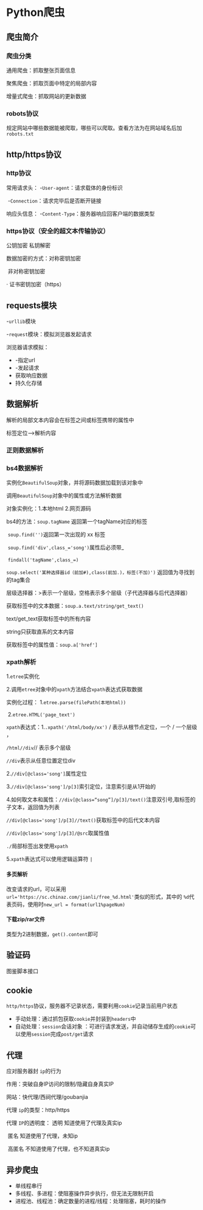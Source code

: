# Python爬虫

## 爬虫简介

### 爬虫分类

通用爬虫：抓取整张页面信息

聚焦爬虫：抓取页面中特定的局部内容

增量式爬虫：抓取网站的更新数据

### robots协议

规定网站中哪些数据能被爬取，哪些可以爬取。查看方法为在网站域名后加`robots.txt`

## http/https协议

### http协议

常用请求头： -`User-agent`：请求载体的身份标识

​					-`Connection`：请求完毕后是否断开链接

响应头信息： -`Content-Type`：服务器响应回客户端的数据类型

### https协议（安全的超文本传输协议）

公钥加密  私钥解密

数据加密的方式：对称密钥加密

​						非对称密钥加密

·			  		证书密钥加密（https）

## requests模块

-`urllib`模块

-`request`模块：模拟浏览器发起请求

浏览器请求模拟：

- -指定url
- -发起请求
- 获取响应数据
- 持久化存储

## 数据解析

解析的局部文本内容会在标签之间或标签携带的属性中

标签定位-->解析内容

### 正则数据解析

### bs4数据解析

实例化`BeautifulSoup`对象，并将源码数据加载到该对象中 

调用`BeautifulSoup`对象中的属性或方法解析数据

对象实例化：1.本地html 2.网页源码 

bs4的方法：`soup.tagName` 返回第一个tagName对应的标签

​				`soup.find('')`返回第一次出现的 xx 标签

​				`soup.find('div',class_='song')`属性后必须带_

​				`findall('tagName',class_=)`

​				`soup.select('某种选择器id（前加#),class(前加.)，标签(不加)')` 返回值为寻找到的tag集合

层级选择器：>表示一个层级，空格表示多个层级（子代选择器与后代选择器）

获取标签中的文本数据：`soup.a.text/string/get_text()` 

text/get_text获取标签中的所有内容

string只获取直系的文本内容

获取标签中的属性值：`soup.a['href']`

### xpath解析

1.`etree`实例化

2.调用`etree`对象中的`xpath`方法结合`xpath`表达式获取数据

实例化过程： 1.`etree.parse(filePath(本地html))`

​				   2.`etree.HTML('page_text')`

`xpath`表达式：1.`.xpath('/html/body/xx')`    / 表示从根节点定位，一个 / 一个层级  ，

`/html//div`// 表示多个层级

`//div`表示从任意位置定位div

2.`//div[@class='song']`属性定位

3.`//div[@class='song']/p[3]`索引定位，注意索引是从1开始的

4.如何取文本和属性：`//div[@class=“song”]/p[3]/text()`注意双引号,取标签的子文本，返回值为列表

`//div[@class='song']/p[3]//text()`获取标签中的后代文本内容

`//div[@class='song']/p[3]/@src`取属性值

`./`局部标签出发使用`xpath`

5.`xpath`表达式可以使用逻辑运算符 `|`

#### 多页解析

改变请求的url，可以采用`url='https://sc.chinaz.com/jianli/free_%d.html'`类似的形式，其中的 `%d`代表页码，使用时`new_url = format(url1%pageNum)`

#### 下载zip/rar文件

类型为2进制数据，`get().content`即可

## 验证码

图鉴脚本接口

## cookie

`http/https`协议，服务器不记录状态，需要利用`cookie`记录当前用户状态

- 手动处理：通过抓包获取`cookie`并封装到`headers`中
- 自动处理：`session`会话对象 ：可进行请求发送，并自动储存生成的`cookie`可以使用`session`完成`post/get`请求

## 代理

应对服务器封 `ip`的行为

作用：突破自身IP访问的限制/隐藏自身真实IP

网站：快代理/西祠代理/goubanjia

代理 `ip`的类型：http/https

代理 `IP`的透明度： 透明 知道使用了代理及真实ip

​							匿名 知道使用了代理，未知ip

​							高匿名 不知道使用了代理，也不知道真实ip

## 异步爬虫

- 单线程串行
- 多线程、多进程：使阻塞操作异步执行，但无法无限制开启
- 进程池、线程池：确定数量的进程/线程：处理阻塞，耗时的操作

